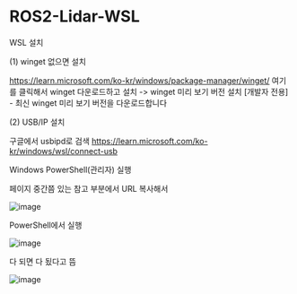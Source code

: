 # ROS2-Lidar-WSL
WSL 설치

(1) winget 없으면 설치

https://learn.microsoft.com/ko-kr/windows/package-manager/winget/
여기를 클릭해서 winget 다운로드하고 설치 -> winget 미리 보기 버전 설치 [개발자 전용] - 최신 winget 미리 보기 버전을 다운로드합니다

(2) USB/IP 설치

구글에서 usbipd로 검색
https://learn.microsoft.com/ko-kr/windows/wsl/connect-usb

Windows PowerShell(관리자) 실행

페이지 중간쯤 있는 참고 부분에서 URL 복사해서

![image](https://github.com/kutmslee/ROS2-Lidar-WSL/assets/38107813/a213569b-990c-49cd-8c24-aa112199b299)

PowerShell에서 실행

![image](https://github.com/kutmslee/ROS2-Lidar-WSL/assets/38107813/fb42fd89-20a0-4b36-a146-7b46cf20bddf)

다 되면 다 됬다고 뜸

![image](https://github.com/kutmslee/ROS2-Lidar-WSL/assets/38107813/06d67213-676a-427e-91e2-cde97ef6aa86)
